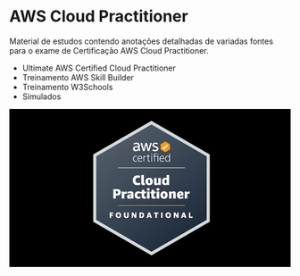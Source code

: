 # AWS Cloud Practitioner

Material de estudos contendo anotações detalhadas de variadas fontes para o exame de Certificação AWS Cloud Practitioner.

- Ultimate AWS Certified Cloud Practitioner
- Treinamento AWS Skill Builder
- Treinamento W3Schools
- Simulados

![image](https://github.com/leandrobeandrade/aws-training/blob/master/aws-logo.jpg)
